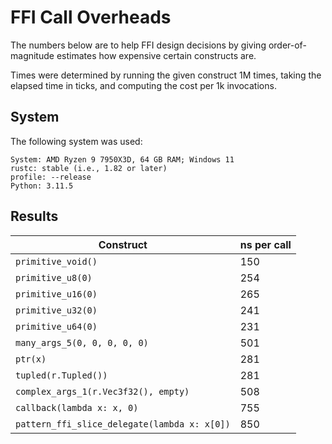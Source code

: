 # FFI Call Overheads

The numbers below are to help FFI design decisions by giving order-of-magnitude estimates how
expensive certain constructs are.

Times were determined by running the given construct 1M times, taking the elapsed time in ticks,
and computing the cost per 1k invocations.


## System

The following system was used:    
    
```
System: AMD Ryzen 9 7950X3D, 64 GB RAM; Windows 11
rustc: stable (i.e., 1.82 or later)
profile: --release
Python: 3.11.5
```
    
## Results

| Construct | ns per call |
| --- | --- |
| `primitive_void()`                                 | 150 |
| `primitive_u8(0)`                                  | 254 |
| `primitive_u16(0)`                                 | 265 |
| `primitive_u32(0)`                                 | 241 |
| `primitive_u64(0)`                                 | 231 |
| `many_args_5(0, 0, 0, 0, 0)`                       | 501 |
| `ptr(x)`                                           | 281 |
| `tupled(r.Tupled())`                               | 281 |
| `complex_args_1(r.Vec3f32(), empty)`               | 508 |
| `callback(lambda x: x, 0)`                         | 755 |
| `pattern_ffi_slice_delegate(lambda x: x[0])`       | 850 |
